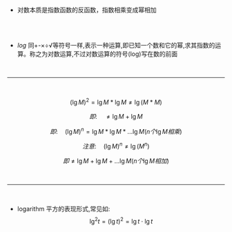 <br>

- 对数本质是指数函数的反函数，指数相乘变成幂相加

<br> <br>

- $log$ 同+-&times;&divide;&radic;等符号一样,表示一种运算,即已知一个数和它的幂,求其指数的运算。称之为对数运算,不过对数运算的符号(log)写在数的前面

<br><hr><br>

$$(\lg{M})^2=\lg{M}*\lg{M} \ne \lg{(M*M)}$$

 
$$即: \quad \ne \lg{M} + \lg{M}$$
 
$$即: \quad  (\lg{M})^n=\lg{M}*\lg{M}*...\lg{M}(n个\lg{M}相乘)$$

 

$$注意: \quad (\lg{M})^n \ne \lg{(M^n)}$$

 
$$即\ne \lg{M}+\lg{M}+...\lg{M}(n个\lg{M}相加)$$

<br><hr><br>

- logarithm 平方的表现形式,常见如:
  $$\lg^2{t}=(\lg{t})^2=\lg{t} \cdot \lg{t}$$
